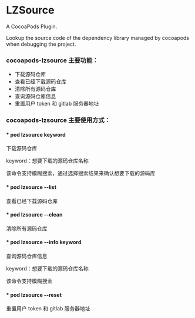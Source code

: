 # LZSource
A CocoaPods Plugin.

Lookup the source code of the dependency library managed by cocoapods when debugging the project.

### cocoapods-lzsource 主要功能：

* 下载源码仓库
* 查看已经下载源码仓库
* 清除所有源码仓库
* 查询源码仓库信息
* 重置用户 token 和 gitlab 服务器地址

### cocoapods-lzsource 主要使用方式：

#### * pod lzsource  keyword

下载源码仓库

keyword：想要下载的源码仓库名称

该命令支持模糊搜索，通过选择搜索结果来确认想要下载的源码库

#### * pod lzsource --list

查看已经下载源码仓库

#### * pod lzsource --clean

清除所有源码仓库

#### * pod lzsource --info keyword 

查询源码仓库信息

keyword：想要下载的源码仓库名称

该命令支持模糊搜索

#### * pod lzsource --reset

重置用户 token 和 gitlab 服务器地址
